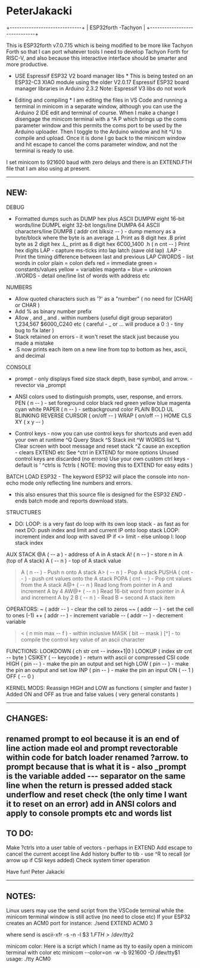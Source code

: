 # PeterJakacki

+------------------------------+
|     ESP32forth -Tachyon      |
+------------------------------+

This is ESP32forth v7.0.7.15 which is being modified to be more like Tachyon Forth so
that I can port whatever tools I need to develop Tachyon Forth for RISC-V, and also
because this interactive interface should be smarter and more productive.

* USE Espressif ESP32 V2 board manager libs *
This is being tested on an ESP32-C3 XIAO module using the older V2.0.17 Espressif ESP32 board manager libraries in Arduino 2.3.2
Note: Espressif V3 libs do not work

* Editing and compiling *
I am editing the files in VS Code and running a terminal in minicom in a separate window, although you can use the Arduino 2 IDE edit and terminal of course.
When I make a change I disengage the minicom terminal with a ^A P which brings up the coms parameter window and this permits the coms port to be used by the Arduino uploader.
Then I toggle to the Arduino window and hit ^U to compile and upload.
Once it is done I go back to the minicom window and hit escape to cancel the coms parameter window, and not the terminal is ready to use.

I set minicom to 921600 baud with zero delays and there is an EXTEND.FTH file that I am also using at present.

--------------------------------------------------------------------
NEW:
--------------------------------------------------------------------
DEBUG
* Formatted dumps such as
  DUMP hex plus ASCII
  DUMPW eight 16-bit words/line
  DUMPL eight 32-bit longs/line
  DUMPA 64 ASCII characters/line
  DUMPB ( addr cnt blksiz -- ) - dump memory as a byte/block where the byte is an average
  .L 	Print as 8 digit hex
  .B 	print byte as 2 digit hex
  .L_ print as 8 digit hex 6C00_1400
  .h ( n cnt -- )	Print hex digits
  LAP - capture ms-ticks into lap latch (save old lap)
  .LAP - Print the timing difference between last and previous LAP
  CWORDS - list words in color
    plain = colon defs
    red = immediate
    green = constants/values
    yellow = variables
    magenta =
    blue = unknown
  .WORDS - detail one/line list of words with address etc

NUMBERS
* Allow quoted characters such as '?' as a "number" ( no need for [CHAR] or CHAR )
* Add % as binary number prefix
* Allow , and _ and . within numbers (useful digit group separator) 1,234,567 $6000_C240 etc
   ( careful - _ or ... will produce a 0 :) - tiny bug to fix later )
* Stack retained on errors - it won't reset the stack just because you made a mistake
* .S now prints each item on a new line from top to bottom as hex, ascii, and decimal

CONSOLE
* prompt - only displays fixed size stack depth, base symbol, and arrow. - revector via _prompt
* ANSI colors used to distinguish prompts, user, response, and errors.
    PEN ( n -- ) - set foreground color  black red green yellow blue magenta cyan white
    PAPER ( n -- ) - setbackground color
    PLAIN
    BOLD
    UL
    BLINKING
    REVERSE
    CURSOR ( on/off -- )
    WRAP ( on/off -- )
    HOME
    CLS
    XY ( x y -- )


* Control keys - now you can use control keys for shortcuts and even add your own at runtime
    ^Q Query Stack
    ^S Stack init
    ^W WORDS list
    ^L Clear screen with boot message and reset stack
    ^Z cause an exception - clears EXTEND etc
    See ^ctrl in EXTEND for more options
    Unused control keys are discarded (no errors)
    Use your own custom ctrl keys  - default is ' ^ctrls is ?ctrls
    ( NOTE: moving this to EXTEND for easy edits )

BATCH LOAD
ESP32 - The keyword ESP32 will place the console into non-echo mode only reflecting line numbers and errors.
   - this also ensures that this source file is designed for the ESP32
*END* - ends batch mode and reports download stats.

STRUCTURES
* DO: LOOP: is a very fast do loop with its own loop stack - as fast as for next
  DO: push index and limit and current IP onto loop stack
  LOOP: increment index and loop with saved IP if <> limit - else unloop
  I: loop stack index



AUX STACK
@A ( -- a ) - address of A in A stack
A! ( n -- ) - store n in A (top of A stack)
A ( -- n ) - top of A stack value
>A ( n -- ) - Push n onto A stack
A> ( -- n ) - Pop A stack
PUSHA ( <n> cnt -- ) - push cnt values onto the A stack
POPA ( cnt -- <n> ) - Pop cnt values from the A stack
A@+ ( -- n )  Read long from pointer in A and increment A by 4
AW@+ ( -- n )  Read 16-bit word from pointer in A and increment A by 2
B ( -- n ) - Read B = second A stack item

OPERATORS:
~ ( addr -- )	- clear the cell to zeros
~~ ( addr -- ) - set the cell to ones (-1)
++ ( addr -- ) - increment variable
-- ( addr -- ) - decrement variable
>< ( n min max -- f ) - within inclusive
MASK ( bit -- mask )
[^] - to compile the control key value of an ascii character

FUNCTIONS:
LOOKDOWN ( ch str cnt -- index+1|0 )
LOOKUP ( index str cnt -- byte )
CSIKEY ( -- keycode ) - return with ascii or compressed CSI code
HIGH ( pin -- ) - make the pin an output and set high
LOW ( pin -- ) - make the pin an output and set low
INP ( pin -- ) - make the pin an input
ON ( -- 1 )
OFF ( -- 0 )


KERNEL MODS:
Reassign HIGH and LOW as functions ( simpler and faster )
Added ON and OFF as true and false values ( very general constants )


--------------------------------------------------------------------
CHANGES:
--------------------------------------------------------------------
renamed prompt to eol because it is an end of line action
made eol and prompt revectorable within code for batch loader
renamed ?arrow. to prompt because that is what it is - also _prompt is the variable
added --- separator on the same line when the return is pressed
added stack underflow and reset check (the only time I want it to reset on an error)
add in ANSI colors and apply to console prompts etc and words list
--------------------------------------------------------------------
TO DO:
--------------------------------------------------------------------
Make ?ctrls into a user table of vectors - perhaps in EXTEND
Add escape to cancel the current accept line
Add history buffer to tib - use ^R to recall (or arrow up if CSI keys added)
Check system timer operation


Have fun!
Peter Jakacki


--------------------------------------------------------------------
NOTES:
--------------------------------------------------------------------
Linux users may use the send script from the VSCode terminal
while the minicom terminal window is still active (no need to close etc)
If your ESP32 creates an ACM0 port for instance:
./send EXTEND ACM0 3

where send is
ascii-xfr -s -n -l $3 $1.FTH > /dev/tty$2

minicom color:
Here is a script which I name as tty to easily open a minicom terminal with color etc
minicom --color=on -w -b 921600 -D /dev/tty$1
usage: ./tty ACM0



